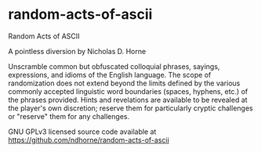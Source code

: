 # random-acts-of-ascii
Random Acts of ASCII

A pointless diversion by Nicholas D. Horne

Unscramble common but obfuscated colloquial phrases, sayings, expressions, and idioms of the English language. The scope of randomization does not extend beyond the limits defined by the various commonly accepted linguistic word boundaries (spaces, hyphens, etc.) of the phrases provided. Hints and revelations are available to be revealed at the player's own discretion; reserve them for particularly cryptic challenges or "reserve" them for any challenges.

GNU GPLv3 licensed source code available at https://github.com/ndhorne/random-acts-of-ascii
